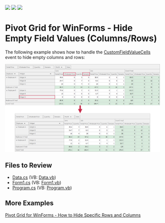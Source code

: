<!-- default badges list -->
![](https://img.shields.io/endpoint?url=https://codecentral.devexpress.com/api/v1/VersionRange/128579653/21.2.3%2B)
[![](https://img.shields.io/badge/Open_in_DevExpress_Support_Center-FF7200?style=flat-square&logo=DevExpress&logoColor=white)](https://supportcenter.devexpress.com/ticket/details/E2807)
[![](https://img.shields.io/badge/📖_How_to_use_DevExpress_Examples-e9f6fc?style=flat-square)](https://docs.devexpress.com/GeneralInformation/403183)
<!-- default badges end -->

# Pivot Grid for WinForms - Hide Empty Field Values (Columns/Rows)

The following example shows how to handle the [CustomFieldValueCells](https://docs.devexpress.com/WindowsForms/DevExpress.XtraPivotGrid.PivotGridControl.CustomFieldValueCells) event to hide empty columns and rows:


![Pivot Grid](/images/pivotgrid.png)

## Files to Review

* [Data.cs](./CS/Data.cs) (VB: [Data.vb](./VB/Data.vb))
* [Form1.cs](./CS/Form1.cs) (VB: [Form1.vb](./VB/Form1.vb))
* [Program.cs](./CS/Program.cs) (VB: [Program.vb](./VB/Program.vb))

## More Examples 

[Pivot Grid for WinForms - How to Hide Specific Rows and Columns](https://github.com/DevExpress-Examples/winforms-pivot-grid-hide-specific-columns-and-rows)



